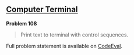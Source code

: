 [Computer Terminal][ce]
-----------------------

**Problem 108**

> Print text to terminal with control sequences.

Full problem statement is available on [CodeEval][ce].

[ce]: https://www.codeeval.com/browse/108/
      "View problem statement on CodeEval"

